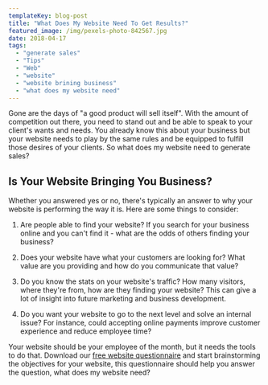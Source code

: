 ```yaml
---
templateKey: blog-post
title: "What Does My Website Need To Get Results?"
featured_image: /img/pexels-photo-842567.jpg
date: 2018-04-17
tags:
  - "generate sales"
  - "Tips"
  - "Web"
  - "website"
  - "website brining business"
  - "what does my website need"
---
```


Gone are the days of "a good product will sell itself". With the amount of competition out there, you need to stand out and be able to speak to your client's wants and needs. You already know this about your business but your website needs to play by the same rules and be equipped to fulfill those desires of your clients. So what does my website need to generate sales?

**Is Your Website Bringing You Business?**
------------------------------------------

Whether you answered yes or no, there's typically an answer to why your website is performing the way it is. Here are some things to consider:

1.  Are people able to find your website? If you search for your business online and you can't find it - what are the odds of others finding your business?

2.  Does your website have what your customers are looking for? What value are you providing and how do you communicate that value?

3.  Do you know the stats on your website's traffic? How many visitors, where they're from, how are they finding your website? This can give a lot of insight into future marketing and business development.

4.  Do you want your website to go to the next level and solve an internal issue? For instance, could accepting online payments improve customer experience and reduce employee time?

Your website should be your employee of the month, but it needs the tools to do that. Download our [free website questionnaire](https://crushyour2018goals.graphicintuitions.com/) and start brainstorming the objectives for your website, this questionnaire should help you answer the question, what does my website need?